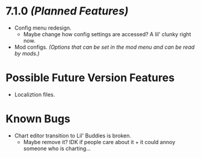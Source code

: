 # 7.1.0 *(Planned Features)*

- Config menu redesign.
	- Maybe change how config settings are accessed? A lil' clunky right now.
- Mod configs. *(Options that can be set in the mod menu and can be read by mods.)*

# Possible Future Version Features

- Localiztion files.

# Known Bugs

- Chart editor transition to Lil' Buddies is broken.
	- Maybe remove it? IDK if people care about it + it could annoy someone who is charting...